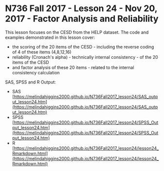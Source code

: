 # N736 Fall 2017 - Lesson 24 - Nov 20, 2017 - Factor Analysis and Reliability

This lesson focuses on the CESD from the HELP dataset. The code and examples demonstrated in this lesson cover:

* the scoring of the 20 items of the CESD - including the reverse coding of 4 of these items (4,8,12,16)
* reliability (Cronach's alpha) - technically internal consistency - of the 20 items of the CESD
* and factor analysis of these 20 items - related to the internal consistency calculation

SAS, SPSS and R Output:

* SAS [https://melindahiggins2000.github.io/N736Fall2017_lesson24/SAS_output_lesson24.htm](https://melindahiggins2000.github.io/N736Fall2017_lesson24/SAS_output_lesson24.htm)
* SPSS [https://melindahiggins2000.github.io/N736Fall2017_lesson24/SPSS_Output_lesson24.htm](https://melindahiggins2000.github.io/N736Fall2017_lesson24/SPSS_Output_lesson24.htm)
* R [https://melindahiggins2000.github.io/N736Fall2017_lesson24/lesson24_Rmarkdown.html](https://melindahiggins2000.github.io/N736Fall2017_lesson24/lesson24_Rmarkdown.html)

